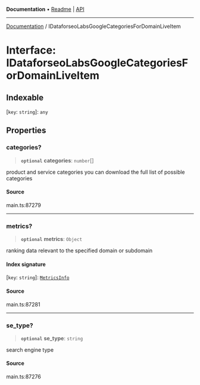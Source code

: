 **Documentation** • [Readme](../README.md) \| [API](../globals.md)

***

[Documentation](../README.md) / IDataforseoLabsGoogleCategoriesForDomainLiveItem

# Interface: IDataforseoLabsGoogleCategoriesForDomainLiveItem

## Indexable

 \[`key`: `string`\]: `any`

## Properties

### categories?

> **`optional`** **categories**: `number`[]

product and service categories
you can download the full list of possible categories

#### Source

main.ts:87279

***

### metrics?

> **`optional`** **metrics**: `Object`

ranking data relevant to the specified domain or subdomain

#### Index signature

 \[`key`: `string`\]: [`MetricsInfo`](../classes/MetricsInfo.md)

#### Source

main.ts:87281

***

### se\_type?

> **`optional`** **se\_type**: `string`

search engine type

#### Source

main.ts:87276
